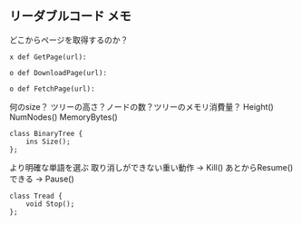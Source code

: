 ## リーダブルコード メモ

どこからページを取得するのか？
```
x def GetPage(url):

o def DownloadPage(url):

o def FetchPage(url):
```

何のsize？
ツリーの高さ？ノードの数？ツリーのメモリ消費量？
Height()      NumNodes()  MemoryBytes()
```
class BinaryTree {
    ins Size();
};
```

より明確な単語を選ぶ
取り消しができない重い動作 → Kill()
あとからResume()できる → Pause()
```
class Tread {
    void Stop();
};
```